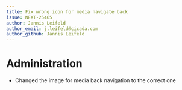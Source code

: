 ```yaml
---
title: Fix wrong icon for media navigate back
issue: NEXT-25465
author: Jannis Leifeld
author_email: j.leifeld@cicada.com
author_github: Jannis Leifeld
---
```

# Administration
* Changed the image for media back navigation to the correct one
